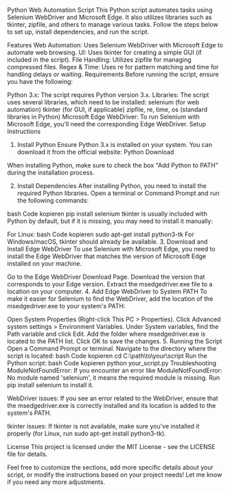 Python Web Automation Script
This Python script automates tasks using Selenium WebDriver and Microsoft Edge. It also utilizes libraries such as tkinter, zipfile, and others to manage various tasks. Follow the steps below to set up, install dependencies, and run the script.

Features
Web Automation: Uses Selenium WebDriver with Microsoft Edge to automate web browsing.
UI: Uses tkinter for creating a simple GUI (if included in the script).
File Handling: Utilizes zipfile for managing compressed files.
Regex & Time: Uses re for pattern matching and time for handling delays or waiting.
Requirements
Before running the script, ensure you have the following:

Python 3.x: The script requires Python version 3.x.
Libraries: The script uses several libraries, which need to be installed:
selenium (for web automation)
tkinter (for GUI, if applicable)
zipfile, re, time, os (standard libraries in Python)
Microsoft Edge WebDriver: To run Selenium with Microsoft Edge, you'll need the corresponding Edge WebDriver.
Setup Instructions
1. Install Python
Ensure Python 3.x is installed on your system. You can download it from the official website:
Python Download

When installing Python, make sure to check the box "Add Python to PATH" during the installation process.

2. Install Dependencies
After installing Python, you need to install the required Python libraries. Open a terminal or Command Prompt and run the following commands:

bash
Code kopieren
pip install selenium
tkinter is usually included with Python by default, but if it is missing, you may need to install it manually:

For Linux:
bash
Code kopieren
sudo apt-get install python3-tk
For Windows/macOS, tkinter should already be available.
3. Download and Install Edge WebDriver
To use Selenium with Microsoft Edge, you need to install the Edge WebDriver that matches the version of Microsoft Edge installed on your machine.

Go to the Edge WebDriver Download Page.
Download the version that corresponds to your Edge version.
Extract the msedgedriver.exe file to a location on your computer.
4. Add Edge WebDriver to System PATH
To make it easier for Selenium to find the WebDriver, add the location of the msedgedriver.exe to your system's PATH:

Open System Properties (Right-click This PC > Properties).
Click Advanced system settings > Environment Variables.
Under System variables, find the Path variable and click Edit.
Add the folder where msedgedriver.exe is located to the PATH list.
Click OK to save the changes.
5. Running the Script
Open a Command Prompt or terminal.
Navigate to the directory where the script is located:
bash
Code kopieren
cd C:\path\to\your\script
Run the Python script:
bash
Code kopieren
python your_script.py
Troubleshooting
ModuleNotFoundError: If you encounter an error like ModuleNotFoundError: No module named 'selenium', it means the required module is missing. Run pip install selenium to install it.

WebDriver issues: If you see an error related to the WebDriver, ensure that the msedgedriver.exe is correctly installed and its location is added to the system's PATH.

tkinter issues: If tkinter is not available, make sure you've installed it properly (for Linux, run sudo apt-get install python3-tk).

License
This project is licensed under the MIT License - see the LICENSE file for details.

Feel free to customize the sections, add more specific details about your script, or modify the instructions based on your project needs! Let me know if you need any more adjustments.
